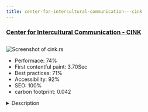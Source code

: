 ```yaml
---
title: center-for-intercultural-communication---cink
---
```


<div style="height: 3rem">
  <a href="http://www.cink.rs"><h3>Center for Intercultural Communication - CINK</h3></a>
</div>
<img loading="lazy" src="/images/thumbs/cink.rs.jpg" alt="Screenshot of cink.rs" />
<ul>
  <li>Performace: 74%</li>
  <li>
    First contentful paint:
    3.70Sec
  </li>
  <li>Best practices: 71%</li>
  <li>Accessibility: 92%</li>
  <li>SEO: 100%</li>
  <li>carbon footprint: 0.042</li>
</ul>
<details>
  <summary>Description</summary>
  <p>Association "Center for Intercultural Communication", abbreviation "CINK", is a voluntary, non-profit association.

It was founded in 2012 in Novi Sad.

The objectives of the Association are: improvement and creation of conditions for active intercultural communication, the preservation of traditional forms of culture, improvement and promotion of contemporary cultural creation, creation of cultural policies, improving the position of culture in the electronic and print media.Framework: Helix 3 (JoomShaper)
Module: HD Background Selector (Hyde-Design)
Plugins: Simple Image Gallery (JoomlaWorks)
Other: QR Code, Comments (DISQUS), Google Analytics</p>
</details>

